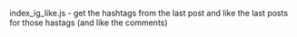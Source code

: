 index_ig_like.js - get the hashtags from the last post and like the last posts for those hastags (and like the comments)
